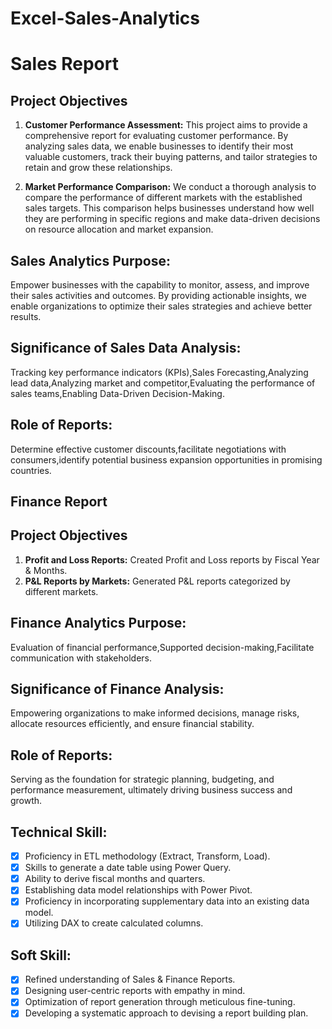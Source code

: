 # Excel-Sales-Analytics
# Sales Report

## Project Objectives

1. **Customer Performance Assessment:** This project aims to provide a comprehensive report for evaluating customer performance. By analyzing sales data, we enable businesses to identify their most valuable customers, track their buying patterns, and tailor strategies to retain and grow these relationships.

2. **Market Performance Comparison:** We conduct a thorough analysis to compare the performance of different markets with the established sales targets. This comparison helps businesses understand how well they are performing in specific regions and make data-driven decisions on resource allocation and market expansion.

## Sales Analytics Purpose:
Empower businesses with the capability to monitor, assess, and improve their sales activities and outcomes. By providing actionable insights, we enable organizations to optimize their sales strategies and achieve better results.

## Significance of Sales Data Analysis: 
Tracking key performance indicators (KPIs),Sales Forecasting,Analyzing lead data,Analyzing market and competitor,Evaluating the performance of sales teams,Enabling Data-Driven Decision-Making.

## Role of Reports:
Determine effective customer discounts,facilitate negotiations with consumers,identify potential business expansion opportunities in promising countries.

## Finance Report

## Project Objectives

1. **Profit and Loss Reports:** Created Profit and Loss reports by Fiscal Year & Months.
2. **P&L Reports by Markets:**  Generated P&L reports categorized by different markets.
   
## Finance Analytics Purpose:
  Evaluation of financial performance,Supported decision-making,Facilitate communication with stakeholders.
  
## Significance of Finance Analysis:
Empowering organizations to make informed decisions, manage risks, allocate resources efficiently, and ensure financial stability.

## Role of Reports:
Serving as the foundation for strategic planning, budgeting, and performance measurement, ultimately driving business success and growth.

## Technical Skill:
- [x] Proficiency in ETL methodology (Extract, Transform, Load).
- [x]	Skills to generate a date table using Power Query.
- [x]	Ability to derive fiscal months and quarters.
- [x]	Establishing data model relationships with Power Pivot.
- [x]	Proficiency in incorporating supplementary data into an existing data model.
- [x]	Utilizing DAX to create calculated columns.

## Soft Skill:
- [x] Refined understanding of Sales & Finance Reports.
- [x]	Designing user-centric reports with empathy in mind.
- [x]	Optimization of report generation through meticulous fine-tuning.
- [x]	Developing a systematic approach to devising a report building plan.
